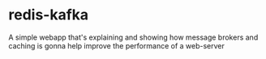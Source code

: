 # redis-kafka
A simple webapp that's explaining and showing how message brokers and caching is gonna help improve the performance of a web-server
